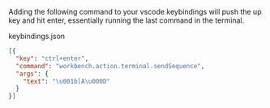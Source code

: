 Adding the following command to your vscode keybindings will push the up key and hit enter, essentially running the last command in the terminal.

keybindings.json
```json
[{
  "key": "ctrl+enter",
  "command": "workbench.action.terminal.sendSequence",
  "args": {
    "text": "\u001b[A\u000D"
  }
}]
```
